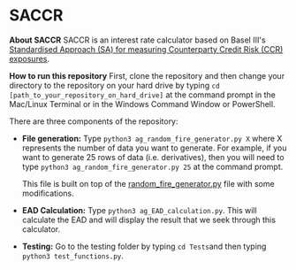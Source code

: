# SACCR
**About SACCR** 
SACCR is an interest rate calculator based on Basel III's [Standardised Approach (SA) for measuring Counterparty Credit Risk (CCR) exposures](https://www.bis.org/publ/bcbs279.pdf).

**How to run this repository**
First, clone the repository and then change your directory to the repository on your hard drive by typing `cd [path_to_your_repository_on_hard_drive]` at the command prompt in the Mac/Linux Terminal or in the Windows Command Window or PowerShell.

There are three components of the repository:
 - **File generation:** Type `python3 ag_random_fire_generator.py X` where X represents the number of data you want to generate. For example, if you want to generate 25 rows of data (i.e. derivatives), then you will need to type `python3 ag_random_fire_generator.py 25` at the command prompt.
 
	This file is built on top of the [random_fire_generator.py](https://github.com/SuadeLabs/fire/blob/master/random_fire_generator.py) file with some modifications.
 - **EAD Calculation:** Type `python3 ag_EAD_calculation.py`. This will calculate the EAD and will display the result that we seek through this calculator.
 - **Testing:** Go to the testing folder by typing `cd Tests`and then typing `python3 test_functions.py`.